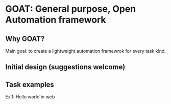 # GOAT: General purpose, Open Automation framework

## Why GOAT?

Main goal: to create a lightweight automation framewrok for every task kind.

## Initial design (suggestions welcome)

## Task examples

Ex.1: Hello world in web

```

```

